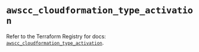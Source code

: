 # `awscc_cloudformation_type_activation`

Refer to the Terraform Registry for docs: [`awscc_cloudformation_type_activation`](https://registry.terraform.io/providers/hashicorp/awscc/0.70.0/docs/resources/cloudformation_type_activation).
